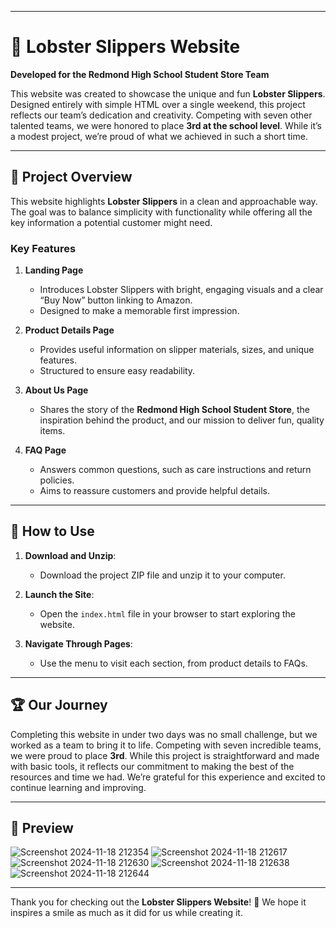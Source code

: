 
---

# 🦞 Lobster Slippers Website  
**Developed for the Redmond High School Student Store Team**  

This website was created to showcase the unique and fun **Lobster Slippers**. Designed entirely with simple HTML over a single weekend, this project reflects our team’s dedication and creativity. Competing with seven other talented teams, we were honored to place **3rd at the school level**. While it’s a modest project, we’re proud of what we achieved in such a short time.  

---

## 📖 **Project Overview**  
This website highlights **Lobster Slippers** in a clean and approachable way. The goal was to balance simplicity with functionality while offering all the key information a potential customer might need.  

### **Key Features**  
1. **Landing Page**  
   - Introduces Lobster Slippers with bright, engaging visuals and a clear “Buy Now” button linking to Amazon.  
   - Designed to make a memorable first impression.  

2. **Product Details Page**  
   - Provides useful information on slipper materials, sizes, and unique features.  
   - Structured to ensure easy readability.  

3. **About Us Page**  
   - Shares the story of the **Redmond High School Student Store**, the inspiration behind the product, and our mission to deliver fun, quality items.  

4. **FAQ Page**  
   - Answers common questions, such as care instructions and return policies.  
   - Aims to reassure customers and provide helpful details.  

---

## 🚀 **How to Use**  
1. **Download and Unzip**:  
   - Download the project ZIP file and unzip it to your computer.  

2. **Launch the Site**:  
   - Open the `index.html` file in your browser to start exploring the website.  

3. **Navigate Through Pages**:  
   - Use the menu to visit each section, from product details to FAQs.  

---

## 🏆 **Our Journey**  
Completing this website in under two days was no small challenge, but we worked as a team to bring it to life. Competing with seven incredible teams, we were proud to place **3rd**.
While this project is straightforward and made with basic tools, it reflects our commitment to making the best of the resources and time we had. We’re grateful for this experience and excited to continue learning and improving.  

---

## 📸 **Preview**  
![Screenshot 2024-11-18 212354](https://github.com/user-attachments/assets/47c7773b-d5de-4adc-a642-c935c3ad7fd6)
![Screenshot 2024-11-18 212617](https://github.com/user-attachments/assets/72f7cdda-99a9-40db-8c1e-6a3e152f5f1e)
![Screenshot 2024-11-18 212630](https://github.com/user-attachments/assets/73009663-1983-42fd-b17b-695248f10846)
![Screenshot 2024-11-18 212638](https://github.com/user-attachments/assets/9a400eb3-687e-4992-a1e5-464cf02476b0)
![Screenshot 2024-11-18 212644](https://github.com/user-attachments/assets/3109346c-5cea-4155-be93-156de1c1e332)



---

Thank you for checking out the **Lobster Slippers Website**! 🦞 We hope it inspires a smile as much as it did for us while creating it.
